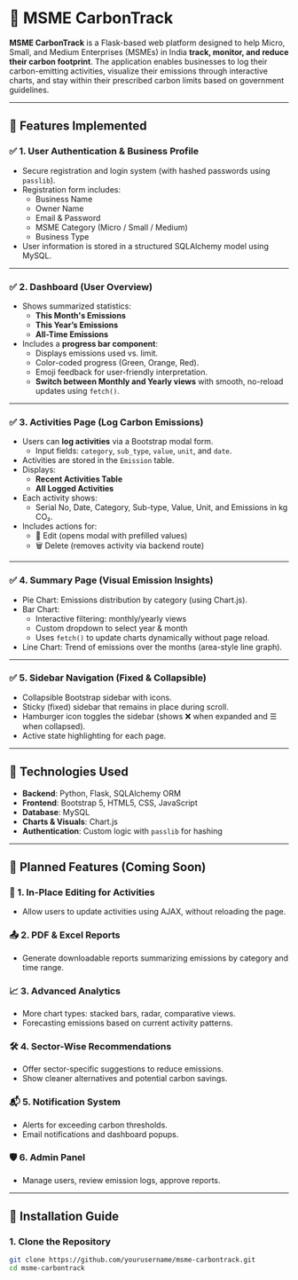 # 🌱 MSME CarbonTrack

**MSME CarbonTrack** is a Flask-based web platform designed to help Micro, Small, and Medium Enterprises (MSMEs) in India **track, monitor, and reduce their carbon footprint**. The application enables businesses to log their carbon-emitting activities, visualize their emissions through interactive charts, and stay within their prescribed carbon limits based on government guidelines.

---

## 🚀 Features Implemented

### ✅ 1. User Authentication & Business Profile
- Secure registration and login system (with hashed passwords using `passlib`).
- Registration form includes:
  - Business Name
  - Owner Name
  - Email & Password
  - MSME Category (Micro / Small / Medium)
  - Business Type
- User information is stored in a structured SQLAlchemy model using MySQL.

---

### ✅ 2. Dashboard (User Overview)
- Shows summarized statistics:
  - **This Month's Emissions**
  - **This Year’s Emissions**
  - **All-Time Emissions**
- Includes a **progress bar component**:
  - Displays emissions used vs. limit.
  - Color-coded progress (Green, Orange, Red).
  - Emoji feedback for user-friendly interpretation.
  - **Switch between Monthly and Yearly views** with smooth, no-reload updates using `fetch()`.

---

### ✅ 3. Activities Page (Log Carbon Emissions)
- Users can **log activities** via a Bootstrap modal form.
  - Input fields: `category`, `sub_type`, `value`, `unit`, and `date`.
- Activities are stored in the `Emission` table.
- Displays:
  - **Recent Activities Table**
  - **All Logged Activities**
- Each activity shows:
  - Serial No, Date, Category, Sub-type, Value, Unit, and Emissions in kg CO₂.
- Includes actions for:
  - 📝 Edit (opens modal with prefilled values)
  - 🗑️ Delete (removes activity via backend route)

---

### ✅ 4. Summary Page (Visual Emission Insights)
- Pie Chart: Emissions distribution by category (using Chart.js).
- Bar Chart:
  - Interactive filtering: monthly/yearly views
  - Custom dropdown to select year & month
  - Uses `fetch()` to update charts dynamically without page reload.
- Line Chart: Trend of emissions over the months (area-style line graph).

---

### ✅ 5. Sidebar Navigation (Fixed & Collapsible)
- Collapsible Bootstrap sidebar with icons.
- Sticky (fixed) sidebar that remains in place during scroll.
- Hamburger icon toggles the sidebar (shows ❌ when expanded and ☰ when collapsed).
- Active state highlighting for each page.

---

## 🔧 Technologies Used

- **Backend**: Python, Flask, SQLAlchemy ORM
- **Frontend**: Bootstrap 5, HTML5, CSS, JavaScript
- **Database**: MySQL
- **Charts & Visuals**: Chart.js
- **Authentication**: Custom logic with `passlib` for hashing

---

## 🧪 Planned Features (Coming Soon)

### 🔄 1. In-Place Editing for Activities
- Allow users to update activities using AJAX, without reloading the page.

### 📤 2. PDF & Excel Reports
- Generate downloadable reports summarizing emissions by category and time range.

### 📈 3. Advanced Analytics
- More chart types: stacked bars, radar, comparative views.
- Forecasting emissions based on current activity patterns.

### 🛠️ 4. Sector-Wise Recommendations
- Offer sector-specific suggestions to reduce emissions.
- Show cleaner alternatives and potential carbon savings.

### 📬 5. Notification System
- Alerts for exceeding carbon thresholds.
- Email notifications and dashboard popups.

### 🛡️ 6. Admin Panel
- Manage users, review emission logs, approve reports.

---

## 🧰 Installation Guide

### 1. Clone the Repository
```bash
git clone https://github.com/yourusername/msme-carbontrack.git
cd msme-carbontrack
